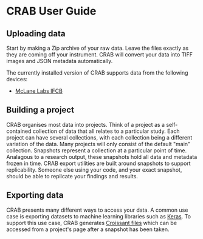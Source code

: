 # CRAB User Guide

## Uploading data

Start by making a Zip archive of your raw data. Leave the files exactly as they are coming off your instrument. CRAB will convert your data into TIFF images and JSON metadata automatically.

The currently installed version of CRAB supports data from the following devices:
- [McLane Labs IFCB](https://mclanelabs.com/imaging-flowcytobot/)

## Building a project

CRAB organises most data into projects. Think of a project as a self-contained collection of data that all relates to a particular study. Each project can have several collections, with each collection being a different variation of the data. Many projects will only consist of the default "main" collection. Snapshots represent a collection at a particular point of time. Analagous to a research output, these snapshots hold all data and metadata frozen in time. CRAB export utilities are built around snapshots to support replicability. Someone else using your code, and your exact snapshot, should be able to replicate your findings and results.

## Exporting data

CRAB presents many different ways to access your data. A common use case is exporting datasets to machine learning libraries such as [Keras](https://keras.io/). To support this use case, CRAB generates [Croissant files](https://docs.mlcommons.org/croissant/) which can be accessed from a project's page after a snapshot has been taken.
